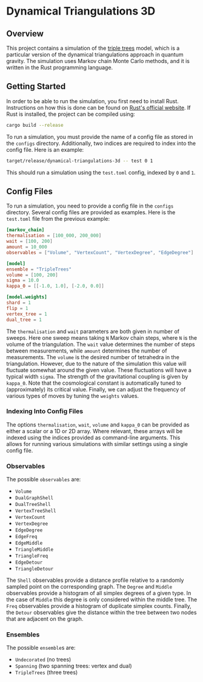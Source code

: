 # Dynamical Triangulations 3D

## Overview

This project contains a simulation of the [triple trees](https://arxiv.org/abs/2203.16105) model, which is a particular version of the dynamical triangulations approach in quantum gravity. The simulation uses Markov chain Monte Carlo methods, and it is written in the Rust programming language.

## Getting Started

In order to be able to run the simulation, you first need to install Rust. Instructions on how this is done can be found on [Rust's official website](https://www.rust-lang.org/). If Rust is installed, the project can be compiled using:

```bash
cargo build --release
```

To run a simulation, you must provide the name of a config file as stored in the `configs` directory. Additionally, two indices are required to index into the config file. Here is an example:

```bash
target/release/dynamical-triangulations-3d -- test 0 1
```
This should run a simulation using the `test.toml` config, indexed by `0` and `1`.

## Config Files

To run a simulation, you need to provide a config file in the `configs` directory. Several config files are provided as examples. Here is the `test.toml` file from the previous example:

```toml
[markov_chain]
thermalisation = [100_000, 200_000]
wait = [100, 200]
amount = 10_000
observables = ["Volume", "VertexCount", "VertexDegree", "EdgeDegree"]

[model]
ensemble = "TripleTrees"
volume = [100, 200]
sigma = 10.0
kappa_0 = [[-1.0, 1.0], [-2.0, 0.0]]

[model.weights]
shard = 1
flip = 1
vertex_tree = 1
dual_tree = 1
```

The `thermalisation` and `wait` parameters are both given in number of sweeps. Here one sweep means taking `N` Markov chain steps, where `N` is the volume of the triangulation. The `wait` value determines the number of steps between measurements, while `amount` determines the number of measurements. The `volume` is the desired number of tetrahedra in the triangulation. However, due to the nature of the simulation this value will fluctuate somewhat around the given value. These fluctuations will have a typical width `sigma`. The strength of the gravitational coupling is given by `kappa_0`. Note that the cosmological constant is automatically tuned to (approximately) its critical value. Finally, we can adjust the frequency of various types of moves by tuning the `weights` values. 

### Indexing Into Config Files

The options `thermalisation`, `wait`, `volume` and `kappa_0` can be provided as either a scalar or a 1D or 2D array. Where relevant, these arrays will be indexed using the indices provided as command-line arguments. This allows for running various simulations with similar settings using a single config file. 
### Observables

The possible `observables` are:
- `Volume`
- `DualGraphShell`
- `DualTreeShell`
- `VertexTreeShell`
- `VertexCount`
- `VertexDegree`
- `EdgeDegree`
- `EdgeFreq`
- `EdgeMiddle`
- `TriangleMiddle`
- `TriangleFreq`
- `EdgeDetour`
- `TriangleDetour`

The `Shell` observables provide a distance profile relative to a randomly sampled point on the corresponding graph. The `Degree` and `Middle` observables provide a histogram of all simplex degrees of a given type. In the case of `Middle` this degree is only considered within the middle tree. The `Freq` observables provide a histogram of duplicate simplex counts. Finally, the `Detour` observables give the distance within the tree between two nodes that are adjacent on the graph.

### Ensembles

The possible `ensemble`s are:
- `Undecorated` (no trees)
- `Spanning` (two spanning trees: vertex and dual)
- `TripleTrees` (three trees)